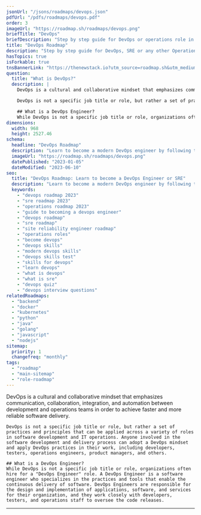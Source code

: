 ```yaml
---
jsonUrl: "/jsons/roadmaps/devops.json"
pdfUrl: "/pdfs/roadmaps/devops.pdf"
order: 3
imageUrl: "https://roadmap.sh/roadmaps/devops.png"
briefTitle: "DevOps"
briefDescription: "Step by step guide for DevOps or operations role in 2023"
title: "DevOps Roadmap"
description: "Step by step guide for DevOps, SRE or any other Operations Role in 2023"
hasTopics: true
isForkable: true
tnsBannerLink: "https://thenewstack.io?utm_source=roadmap.sh&utm_medium=Referral&utm_campaign=Alert"
question:
  title: "What is DevOps?"
  description: |
    DevOps is a cultural and collaborative mindset that emphasizes communication, collaboration, integration, and automation between development and operations teams in order to achieve faster and more reliable software delivery.

    DevOps is not a specific job title or role, but rather a set of practices and principles that can be applied across a variety of roles in software development and IT operations. Anyone involved in the software development and delivery process can adopt a DevOps mindset and apply DevOps practices in their work, including developers, testers, operations engineers, product managers, and others.

    ## What is a DevOps Engineer?
    While DevOps is not a specific job title or role, organizations often hire for a "DevOps Engineer" role. A DevOps Engineer is a software engineer who specializes in the practices and tools that enable the continuous delivery of software. DevOps Engineers are responsible for the design and implementation of applications, software, and services for their organization, and they work closely with developers, testers, and operations staff to oversee the code releases.
dimensions:
  width: 968
  height: 2527.46
schema:
  headline: "DevOps Roadmap"
  description: "Learn to become a modern DevOps engineer by following the steps, skills, resources and guides listed in community-driven roadmap."
  imageUrl: "https://roadmap.sh/roadmaps/devops.png"
  datePublished: "2023-01-05"
  dateModified: "2023-06-10"
seo:
  title: "DevOps Roadmap: Learn to become a DevOps Engineer or SRE"
  description: "Learn to become a modern DevOps engineer by following the steps, skills, resources and guides listed in our community-driven roadmap."
  keywords:
    - "devops roadmap 2023"
    - "sre roadmap 2023"
    - "operations roadmap 2023"
    - "guide to becoming a devops engineer"
    - "devops roadmap"
    - "sre roadmap"
    - "site reliability engineer roadmap"
    - "operations roles"
    - "become devops"
    - "devops skills"
    - "modern devops skills"
    - "devops skills test"
    - "skills for devops"
    - "learn devops"
    - "what is devops"
    - "what is sre"
    - "devops quiz"
    - "devops interview questions"
relatedRoadmaps:
  - "backend"
  - "docker"
  - "kubernetes"
  - "python"
  - "java"
  - "golang"
  - "javascript"
  - "nodejs"
sitemap:
  priority: 1
  changefreq: "monthly"
tags:
  - "roadmap"
  - "main-sitemap"
  - "role-roadmap"
---
```

DevOps is a cultural and collaborative mindset that emphasizes communication, collaboration, integration, and automation between development and operations teams in order to achieve faster and more reliable software delivery.

    DevOps is not a specific job title or role, but rather a set of practices and principles that can be applied across a variety of roles in software development and IT operations. Anyone involved in the software development and delivery process can adopt a DevOps mindset and apply DevOps practices in their work, including developers, testers, operations engineers, product managers, and others.

    ## What is a DevOps Engineer?
    While DevOps is not a specific job title or role, organizations often hire for a "DevOps Engineer" role. A DevOps Engineer is a software engineer who specializes in the practices and tools that enable the continuous delivery of software. DevOps Engineers are responsible for the design and implementation of applications, software, and services for their organization, and they work closely with developers, testers, and operations staff to oversee the code releases.
---
